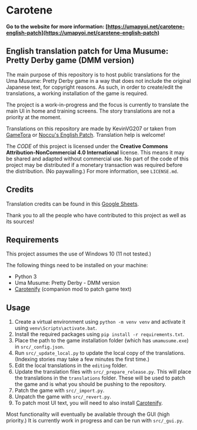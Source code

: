 # Carotene
**Go to the website for more information: [https://umapyoi.net/carotene-english-patch](https://umapyoi.net/carotene-english-patch)**

## English translation patch for Uma Musume: Pretty Derby game (DMM version)

The main purpose of this repository is to host public translations for the Uma Musume: Pretty Derby game in a way that does not include the original Japanese text, for copyright reasons. As such, in order to create/edit the translations, a working installation of the game is required.

The project is a work-in-progress and the focus is currently to translate the main UI in home and training screens. The story translations are not a priority at the moment.

Translations on this repository are made by KevinVG207 or taken from [GameTora](https://gametora.com/umamusume) or [Noccu's English Patch](https://github.com/noccu/umamusu-translate). Translation help is welcome!

The *CODE* of this project is licensed under the **Creative Commons Attribution-NonCommercial 4.0 International** license. This means it may be shared and adapted without commercial use. No part of the code of this project may be distributed if a monetary transaction was required before the distribution. (No paywalling.) For more information, see ``LICENSE.md``.

## Credits
Translation credits can be found in this [Google Sheets](https://docs.google.com/spreadsheets/d/1NTGzdvDuab0gaSi6Yt8CBSchxDXCbrkSsxPESXCHCaU/edit?usp=sharing).

Thank you to all the people who have contributed to this project as well as its sources!

## Requirements
This project assumes the use of Windows 10 (11 not tested.)

The following things need to be installed on your machine:
* Python 3
* Uma Musume: Pretty Derby - DMM version
* [Carotenify](https://github.com/KevinVG207/Uma-Carotenify) (companion mod to patch game text)

## Usage

1. Create a virtual environment using `python -m venv venv` and activate it using `venv\Scripts\activate.bat`.
2. Install the required packages using `pip install -r requirements.txt`.
3. Place the path to the game installation folder (which has `umamusume.exe`) in `src/_config.json`.
4. Run `src/_update_local.py` to update the local copy of the translations. (Indexing stories may take a few minutes the first time.)
5. Edit the local translations in the `editing` folder.
6. Update the translation files with `src/_prepare_release.py`. This will place the translations in the `translations` folder. These will be used to patch the game and is what you should be pushing to the repository.
7. Patch the game with `src/_import.py`.
8. Unpatch the game with `src/_revert.py`.
9. To patch most UI text, you will need to also install [Carotenify](https://github.com/KevinVG207/Uma-Carotenify).

Most functionality will eventually be available through the GUI (high priority.) It is currently work in progress and can be run with `src/_gui.py`.
